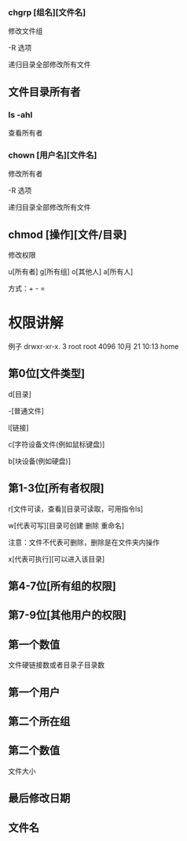 ### chgrp [组名][文件名]
修改文件组

-R 选项

递归目录全部修改所有文件
## 文件目录所有者
### ls -ahl
查看所有者
### chown [用户名][文件名]
修改所有者

-R 选项

递归目录全部修改所有文件
## chmod [操作][文件/目录]
修改权限

u[所有者] g[所有组] o[其他人] a[所有人]

方式：+ - =
# 权限讲解
例子 drwxr-xr-x. 3 root    root    4096 10月 21 10:13 home
## 第0位[文件类型]
d[目录]

-[普通文件]

l[链接]

c[字符设备文件(例如鼠标键盘)]

b[块设备(例如硬盘)]
## 第1-3位[所有者权限]
r[文件可读，查看][目录可读取，可用指令ls]

w[代表可写][目录可创建 删除 重命名]

注意：文件不代表可删除，删除是在文件夹内操作

x[代表可执行][可以进入该目录]
## 第4-7位[所有组的权限]
## 第7-9位[其他用户的权限]
## 第一个数值
文件硬链接数或者目录子目录数
## 第一个用户
## 第二个所在组
## 第二个数值
文件大小
## 最后修改日期
## 文件名

